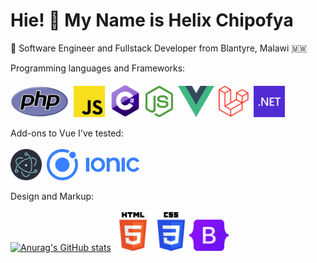 # Hie! 👋 My Name is Helix Chipofya

:large_blue_circle: Software Engineer and Fullstack Developer from Blantyre, Malawi 🇲🇼<br>


 Programming languages and Frameworks:<br><br>
    <img src="images/PHP-logo.svg" height="50">&nbsp;
    <img src="images/js.png"  height="50">&nbsp;
     <img src="images/C.png" height="53">&nbsp;
 <img src="images/nodejs.png" height="50">&nbsp;
 <img src="images/vue.png" height="50">&nbsp;
 <img src="images/Laravel.svg" height="50">&nbsp;
 <img src="images/NET.svg" height="50">&nbsp;
  

 Add-ons to Vue I've tested:
 <br>
 <br>
   <img src="images/Electron.svg" height="50">&nbsp;
     <img src="images/Ionic.svg" height="50">&nbsp;

 Design and Markup:<br><br>
 [![Anurag's GitHub stats](https://github-readme-stats.vercel.app/api?username=Helixmw)](https://github.com/anuraghazra/github-readme-stats)
 <img src="images/HTML.svg" height="62">&nbsp;
 <img src="images/CSS.svg" height="62">&nbsp;
 <img src="images/Bootstrap.svg" height="50">&nbsp;

  
 
 
 

